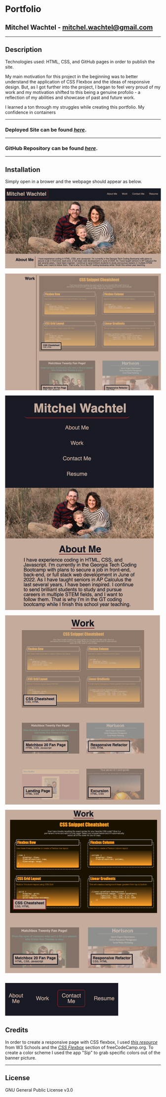 # Portfolio

## Mitchel Wachtel - mitchel.wachtel@gmail.com

---
## Description

Technologies used: HTML, CSS, and GitHub pages in order to publish the site.

My main motivation for this project in the beginning was to better understand the application of CSS Flexbox and the ideas of responsive design.  But, as I got further into the project, I began to feel very proud of my work and my motivation shifted to this being a genuine profolio - a reflection of my abilities and showcase of past and future work.

I learned a ton through my struggles while creating this portfolio. My confidence in containers

---

### **Deployed Site** can be found *[here](https://www.mitchelwachtel.me/portfolio)*. 

---

### **GitHub Repository** can be found *[here](https://github.com/mitchelwachtel/portfolio)*.

---
## Installation 

Simply open in a brower and the webpage should appear as below.

![Header, banner picture, and about me section: desktop](./assets/images/H-D.png)

![Work samples: desktop](./assets/images/W-D.png)

![Header, banner picture, and about me section: mobile](./assets/images/H-M.png)

![Work samples: mobile](./assets/images/W-M.png)

![Work sample previews should become more visible on hover](./assets/images/W-H.png)

![Navigation options should respond on hover](./assets/images/N-H.png)
---
## Credits

In order to create a responsive page with CSS flexbox, I used *[this resource](https://css-tricks.com/snippets/css/a-guide-to-flexbox/#background)* from W3 Schools and the *[CSS Flexbox](https://www.freecodecamp.org/learn/responsive-web-design#css-flexbox)* section of freeCodeCamp.org. To create a color scheme I used the app "Sip" to grab specific colors out of the banner picture. 

---
## License

GNU General Public License v3.0
